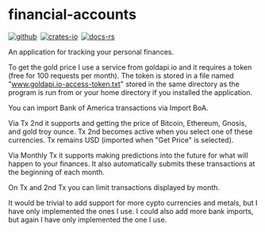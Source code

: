 # financial-accounts

[![github]](https://github.com/dcampbell24/financial-accounts)&ensp;[![crates-io]](https://crates.io/crates/financial-accounts)&ensp;[![docs-rs]](https://docs.rs/financial-accounts)

[github]: https://img.shields.io/badge/github-8da0cb?style=for-the-badge&labelColor=555555&logo=github
[crates-io]: https://img.shields.io/badge/crates.io-fc8d62?style=for-the-badge&labelColor=555555&logo=rust
[docs-rs]: https://img.shields.io/badge/docs.rs-66c2a5?style=for-the-badge&labelColor=555555&logo=docs.rs

An application for tracking your personal finances.

To get the gold price I use a service from goldapi.io and it requires a token
(free for 100 requests per month). The token is stored in a file named
"www.goldapi.io-access-token.txt" stored in the same directory as the program
is run from or your home directory if you installed the application.

You can import Bank of America transactions via Import BoA.

Via Tx 2nd it supports and getting the price of Bitcoin, Ethereum, Gnosis, and
gold troy ounce. Tx 2nd becomes active when you select one of these currencies.
Tx remains USD (imported when "Get Price" is selected).

Via Monthly Tx it supports making predictions into the future for what will
happen to your finances. It also automatically submits these transactions at
the beginning of each month.

On Tx and 2nd Tx you can limit transactions displayed by month.

It would be trivial to add support for more cypto currencies and metals, but I
have only implemented the ones I use. I could also add more bank imports, but
again I have only implemented the one I use.

